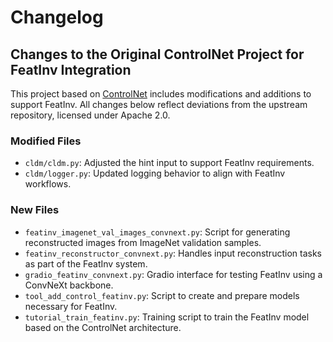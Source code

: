 # Changelog

## Changes to the Original ControlNet Project for FeatInv Integration

This project based on [ControlNet](https://github.com/lllyasviel/ControlNet) includes modifications and additions to support FeatInv. All changes below reflect deviations from the upstream repository, licensed under Apache 2.0.

### Modified Files

- `cldm/cldm.py`: Adjusted the hint input to support FeatInv requirements.
- `cldm/logger.py`: Updated logging behavior to align with FeatInv workflows.

### New Files

- `featinv_imagenet_val_images_convnext.py`: Script for generating reconstructed images from ImageNet validation samples.
- `featinv_reconstructor_convnext.py`: Handles input reconstruction tasks as part of the FeatInv system.
- `gradio_featinv_convnext.py`: Gradio interface for testing FeatInv using a ConvNeXt backbone.
- `tool_add_control_featinv.py`: Script to create and prepare models necessary for FeatInv.
- `tutorial_train_featinv.py`: Training script to train the FeatInv model based on the ControlNet architecture.
